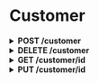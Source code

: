 # Customer
<details>
  <summary><strong>POST /customer</strong></summary>
  
  > 고객 정보 등록  
  - **Header**: None  
  - **Request**:
    - *name(string)*: 이름
    - *nrc_no(string)*: 주민번호
    - *date_of_birth(string)*: 생년월일
    - *gender(enum)*: 성별
    - *phone_number(string)*: 전화번호
    - email(string): 이메일
    - *loan_type(enum)*: 대출 구분
    - *cp_number(enum)*: 관리 코드
    - *home_address(string)*: 집 주소
    - *home_postal_code(string)*: 집 우편번호
    - office_address(string): 사무실 주소
    - office_postal_code(string): 사무실 우편번호
    - details([string]): 추가 정보
    - image(???): 사진  
  - **Response**: None
</details>
<details>
  <summary><strong>DELETE /customer</strong></summary>
  
  > 고객 정보 삭제  
  - **Header**: None  
  - **Request**:
    - *id(int)*: ID  
  - **Response**: None
</details>
<details>
  <summary><strong>GET /customer/id</strong></summary>
  
  > 고객 정보 수정
  - **Header**: None
  - **Request**:
    - id(int): id
  - **Response**:
    - name(string): 이름
    - nrc_no(string): 주민번호
    - date_of_birth(string): 생년월일
    - gender(enum): 성별
    - phone_number(string): 전화번호
    - email(string): 이메일
    - loan_type(enum): 대출 구분
    - cp_number(enum): 관리 코드
    - home_address(string): 집 주소
    - home_postal_code(string): 집 우편번호
    - office_address(string): 사무실 주소
    - office_postal_code(string): 사무실 우편번호
    - details([string]): 추가 정보
    - image(???): 사진
</details>
<details>
  <summary><strong>PUT /customer/id</strong></summary>
  
  > 고객 정보 수정  
  - **Header**: None  
  - **Request**:
    - name(string): 이름
    - nrc_no(string): 주민번호
    - date_of_birth(string): 생년월일
    - gender(enum): 성별
    - phone_number(string): 전화번호
    - email(string): 이메일
    - loan_type(enum): 대출 구분
    - cp_number(enum): 관리 코드
    - home_address(string): 집 주소
    - home_postal_code(string): 집 우편번호
    - office_address(string): 사무실 주소
    - office_postal_code(string): 사무실 우편번호
    - details([string]): 추가 정보
    - image(???): 사진  
  - **Response**: None
</details>


